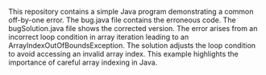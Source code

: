 This repository contains a simple Java program demonstrating a common off-by-one error. The bug.java file contains the erroneous code. The bugSolution.java file shows the corrected version. The error arises from an incorrect loop condition in array iteration leading to an ArrayIndexOutOfBoundsException.  The solution adjusts the loop condition to avoid accessing an invalid array index. This example highlights the importance of careful array indexing in Java.